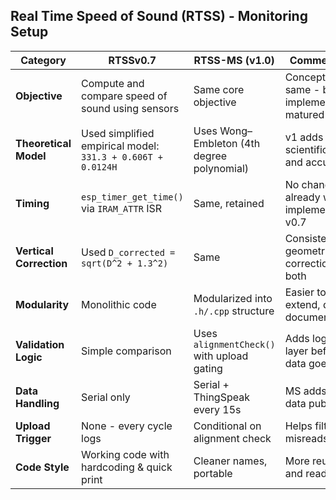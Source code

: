 ## Real Time Speed of Sound (RTSS) - Monitoring Setup

| Category                | RTSSv0.7                                                    | RTSS-MS (v1.0)                             | Commentary                                     |
| ----------------------- | ----------------------------------------------------------- | ------------------------------------------ | ---------------------------------------------- |
| **Objective**           | Compute and compare speed of sound using sensors            | Same core objective                        | Conceptually same - but implementation matured |
| **Theoretical Model**   | Used simplified empirical model: `331.3 + 0.606T + 0.0124H` | Uses Wong–Embleton (4th degree polynomial) | v1 adds scientific rigor and accuracy          |
| **Timing**              | `esp_timer_get_time()` via `IRAM_ATTR` ISR                  | Same, retained                             | No change - already well-implemented in v0.7   |
| **Vertical Correction** | Used `D_corrected = sqrt(D^2 + 1.3^2)`                      | Same                                       | Consistent geometric correction in both        |
| **Modularity**          | Monolithic code                                             | Modularized into `.h/.cpp` structure       | Easier to extend, debug, document              |
| **Validation Logic**    | Simple comparison                                           | Uses `alignmentCheck()` with upload gating | Adds logic layer before data goes out          |
| **Data Handling**       | Serial only                                                 | Serial + ThingSpeak every 15s              | MS adds live data publishing                   |
| **Upload Trigger**      | None - every cycle logs                                     | Conditional on alignment check             | Helps filter out misreads/noise                |
| **Code Style**          | Working code with hardcoding & quick print                  | Cleaner names, portable                    | More reusable and readable                     |
